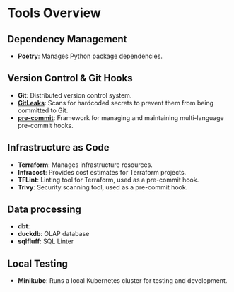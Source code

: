 # Tools Overview

## Dependency Management

- **Poetry**: Manages Python package dependencies.

## Version Control & Git Hooks

- **Git**: Distributed version control system.
- **[GitLeaks](https://github.com/gitleaks/gitleaks)**: Scans for hardcoded secrets to prevent them from being committed to Git.
- **[pre-commit](https://pre-commit.com/)**: Framework for managing and maintaining multi-language pre-commit hooks.

## Infrastructure as Code

- **Terraform**: Manages infrastructure resources.
- **Infracost**: Provides cost estimates for Terraform projects.
- **TFLint**: Linting tool for Terraform, used as a pre-commit hook.
- **Trivy**: Security scanning tool, used as a pre-commit hook.

## Data processing

- **dbt**:
- **duckdb**: OLAP database
- **sqlfluff**: SQL Linter

## Local Testing

- **Minikube**: Runs a local Kubernetes cluster for testing and development.
